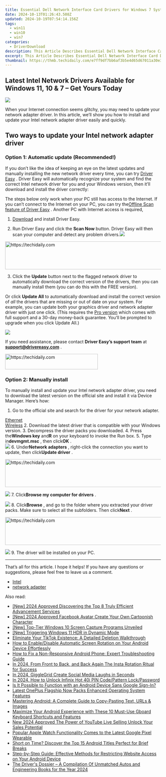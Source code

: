 ```yaml
---
title: Essential Dell Network Interface Card Drivers for Windows 7 Systems
date: 2024-10-13T01:26:43.508Z
updated: 2024-10-19T07:54:14.156Z
tags:
  - win11
  - win10
  - win7
categories:
  - DriverDownload
description: This Article Describes Essential Dell Network Interface Card Drivers for Windows 7 Systems
excerpt: This Article Describes Essential Dell Network Interface Card Drivers for Windows 7 Systems
thumbnail: https://thmb.techidaily.com/e7ff9df7bb6af3b5e4d65d67011a30e37297e02c3911882325d80adc38323e6c.jpg
---
```


## Latest Intel Network Drivers Available for Windows 11, 10 & 7 – Get Yours Today

![](https://images.drivereasy.com/wp-content/uploads/2021/10/2021-10-28_12-28-38.png)

 When your Internet connection seems glitchy, you may need to update your network adapter driver. In this article, we’ll show you how to install and update your Intel network adapter driver easily and quickly.

## Two ways to update your Intel network adapter driver

### Option 1: Automatic update (Recommended!)

 If you don’t like the idea of keeping an eye on the latest updates and manually installing the new network driver every time, you can try [Driver Easy](https://tools.techidaily.com/drivereasy/download/) . Driver Easy will automatically recognize your system and find the correct Intel network driver for you and your Windows version, then it’ll download and install the driver correctly:

 The steps below only work when your PC still has access to the Internet. If you can’t connect to the Internet on your PC, you can try the[Offline Scan feature of Driver Easy](https://tools.techidaily.com/drivereasy/download/) . Another PC with Internet access is required,

 1) [Download](https://tools.techidaily.com/drivereasy/download/) and install Driver Easy.

 2) Run Driver Easy and click the **Scan Now** button. Driver Easy will then scan your computer and detect any problem drivers.![](https://images.drivereasy.com/wp-content/uploads/2021/04/1-5.jpg)

<!-- affiliate ads begin -->
<a href="https://appsumo.8odi.net/c/5597632/2144285/7443" target="_top" id="2144285">
  <img src="//a.impactradius-go.com/display-ad/7443-2144285" border="0" alt="https://techidaily.com" width="728" height="90"/>
</a>
<img height="0" width="0" src="https://appsumo.8odi.net/i/5597632/2144285/7443" style="position:absolute;visibility:hidden;" border="0" />
<!-- affiliate ads end -->

 3) Click the **Update**  button next to the flagged network driver to automatically download the correct version of the drivers, then you can manually install them (you can do this with the FREE version).

 Or click **Update All** to automatically download and install the correct version of _all_ the drivers that are missing or out of date on your system. For example, you can update both your graphics driver and network adapter driver with just one click. (This requires the [Pro version](https://tools.techidaily.com/drivereasy/download/) which comes with full support and a 30-day money-back guarantee. You’ll be prompted to upgrade when you click Update All.)

![](https://images.drivereasy.com/wp-content/uploads/2021/04/2021-04-25_15-01-04.jpg)

 If you need assistance, please contact **Driver Easy’s support team** at [**support@drivereasy.com**](https://tools.techidaily.com/drivereasy/download/) .

<!-- affiliate ads begin -->
<a href="https://25home.pxf.io/c/5597632/2148642/16836" target="_top" id="2148642">
  <img src="//a.impactradius-go.com/display-ad/16836-2148642" border="0" alt="https://techidaily.com" width="300" height="50"/>
</a>
<img height="0" width="0" src="https://25home.pxf.io/i/5597632/2148642/16836" style="position:absolute;visibility:hidden;" border="0" />
<!-- affiliate ads end -->

### Option 2: Manually install

 To manually install and update your Intel network adapter driver, you need to download the latest version on the official site and install it via Device Manager. Here’s how:

1. Go to the official site and search for the driver for your network adapter.  

[Ethernet](https://www.intel.com/content/www/us/en/search.html?ws=text#t=Downloads&layout=table&cf:Downloads=[%7B%22actualLabel%22%3A%22Ethernet%20Products%22%2C%22displayLabel%22%3A%22Ethernet%20Products%22%7D])  
[Wireless](https://www.intel.com/content/www/us/en/search.html?ws=text#t=Downloads&layout=table&cf:Downloads=[%7B%22actualLabel%22%3A%22Wireless%22%2C%22displayLabel%22%3A%22Wireless%22%7D])
2. Download the latest driver that is compatible with your Windows version.
3. Decompress the driver packs you downloaded.
4. Press the**Windows key** and**R** on your keyboard to invoke the Run box.
5. Type in**devmgmt.msc** , then click**OK** .  
![](https://images.drivereasy.com/wp-content/uploads/2021/10/2021-10-28_12-11-07.png)
6. Under**Network adapters** , right-click the connection you want to update, then click**Update driver** .  

<!-- affiliate ads begin -->
<a href="https://ephamedtechinc.pxf.io/c/5597632/2136616/26400" target="_top" id="2136616">
  <img src="//a.impactradius-go.com/display-ad/26400-2136616" border="0" alt="https://techidaily.com" width="728" height="90"/>
</a>
<img height="0" width="0" src="https://ephamedtechinc.pxf.io/i/5597632/2136616/26400" style="position:absolute;visibility:hidden;" border="0" />
<!-- affiliate ads end -->

![](https://images.drivereasy.com/wp-content/uploads/2021/10/2021-10-28_12-28-38.png)
7. Click**Browse my computer for drivers** .  

![](https://images.drivereasy.com/wp-content/uploads/2021/10/2021-10-28_12-31-27.png)
8. Click**Browse** , and go to the folder where you extracted your driver packs. Make sure to select all the subfolders. Then click**Next** .  

<!-- affiliate ads begin -->
<a href="https://zebaoaffiliateprogram.pxf.io/c/5597632/2137972/21526" target="_top" id="2137972">
  <img src="//a.impactradius-go.com/display-ad/21526-2137972" border="0" alt="https://techidaily.com" width="728" height="90"/>
</a>
<img height="0" width="0" src="https://zebaoaffiliateprogram.pxf.io/i/5597632/2137972/21526" style="position:absolute;visibility:hidden;" border="0" />
<!-- affiliate ads end -->

![](https://images.drivereasy.com/wp-content/uploads/2021/10/2021-10-28_14-08-08.png)
9. The driver will be installed on your PC.

---

 That’s all for this article. I hope it helps! If you have any questions or suggestions, please feel free to leave us a comment.

* [Intel](https://tools.techidaily.com/drivereasy/download/)
* [network adapter](https://tools.techidaily.com/drivereasy/download/)

<ins class="adsbygoogle"
     style="display:block"
     data-ad-format="autorelaxed"
     data-ad-client="ca-pub-7571918770474297"
     data-ad-slot="1223367746"></ins>

<ins class="adsbygoogle"
     style="display:block"
     data-ad-client="ca-pub-7571918770474297"
     data-ad-slot="8358498916"
     data-ad-format="auto"
     data-full-width-responsive="true"></ins>

<span class="atpl-alsoreadstyle">Also read:</span>
<div><ul>
<li><a href="https://facebook-record-videos.techidaily.com/new-2024-approved-discovering-the-top-8-truly-efficient-advancement-services/"><u>[New] 2024 Approved Discovering the Top 8 Truly Efficient Advancement Services</u></a></li>
<li><a href="https://facebook-clips.techidaily.com/new-2024-approved-facebook-avatar-create-your-own-cartoonish-character/"><u>[New] 2024 Approved Facebook Avatar Create Your Own Cartoonish Character</u></a></li>
<li><a href="https://screen-sharing-recording.techidaily.com/new-top-tier-windows-10-screen-capture-programs-unveiled/"><u>[New] Top-Tier Windows 10 Screen Capture Programs Unveiled</u></a></li>
<li><a href="https://article-tips.techidaily.com/new-triggering-windows-11-hdr-in-dynamic-mode/"><u>[New] Triggering Windows 11 HDR in Dynamic Mode</u></a></li>
<li><a href="https://tech-renaissance.techidaily.com/eliminate-your-tiktok-existence-a-detailed-deletion-walkthrough/"><u>Eliminate Your TikTok Existence: A Detailed Deletion Walkthrough</u></a></li>
<li><a href="https://hardware-help.techidaily.com/how-to-enabledisable-automatic-screen-rotation-on-your-android-device-effortlessly/"><u>How to Enable/Disable Automatic Screen Rotation on Your Android Device Effortlessly</u></a></li>
<li><a href="https://hardware-help.techidaily.com/how-to-fix-a-non-responsive-android-phone-expert-troubleshooting-guide/"><u>How to Fix a Non-Responsive Android Phone: Expert Troubleshooting Guide</u></a></li>
<li><a href="https://instagram-video-files.techidaily.com/in-2024-from-front-to-back-and-back-again-the-insta-rotation-ritual-for-success/"><u>In 2024, From Front to Back, and Back Again The Insta Rotation Ritual for Success</u></a></li>
<li><a href="https://some-knowledge.techidaily.com/in-2024-gigglegrid-create-social-media-laughs-in-seconds/"><u>In 2024, GiggleGrid Create Social Media Laughs in Seconds</u></a></li>
<li><a href="https://unlock-android.techidaily.com/in-2024-how-to-unlock-infinix-hot-40i-pin-codepattern-lockpassword-by-drfone-android/"><u>In 2024, How to Unlock Infinix Hot 40i PIN Code/Pattern Lock/Password</u></a></li>
<li><a href="https://hardware-help.techidaily.com/is-it-possible-to-function-with-an-android-device-sans-google-sign-in/"><u>Is It Possible to Function with an Android Device Sans Google Sign-In?</u></a></li>
<li><a href="https://hardware-help.techidaily.com/latest-oneplus-flagship-now-packs-enhanced-operating-system-features/"><u>Latest OnePlus Flagship Now Packs Enhanced Operating System Features</u></a></li>
<li><a href="https://hardware-help.techidaily.com/mastering-android-a-complete-guide-to-copy-pasting-text-urls-and-images/"><u>Mastering Android: A Complete Guide to Copy-Pasting Text, URLs & Images</u></a></li>
<li><a href="https://hardware-help.techidaily.com/maximize-your-android-experience-with-these-10-must-use-gboard-keyboard-shortcuts-and-features/"><u>Maximize Your Android Experience with These 10 Must-Use Gboard Keyboard Shortcuts and Features</u></a></li>
<li><a href="https://ai-live-streaming.techidaily.com/new-2024-approved-the-power-of-youtube-live-selling-unlock-your-sales-potential/"><u>New 2024 Approved The Power of YouTube Live Selling Unlock Your Sales Potential</u></a></li>
<li><a href="https://hardware-help.techidaily.com/popular-apple-watch-functionality-comes-to-the-latest-google-pixel-wearable/"><u>Popular Apple Watch Functionality Comes to the Latest Google Pixel Wearable</u></a></li>
<li><a href="https://hardware-help.techidaily.com/short-on-time-discover-the-top-15-android-titles-perfect-for-brief-breaks/"><u>Short on Time? Discover the Top 15 Android Titles Perfect for Brief Breaks</u></a></li>
<li><a href="https://hardware-help.techidaily.com/step-by-step-guide-effective-methods-for-restricting-website-access-on-your-android-device/"><u>Step-by-Step Guide: Effective Methods for Restricting Website Access on Your Android Device</u></a></li>
<li><a href="https://buynow-tips.techidaily.com/the-drivers-dossier-a-compilation-of-unmatched-autos-and-engineering-books-for-the-year-2024/"><u>The Driver's Dossier – A Compilation Of Unmatched Autos and Engineering Books for the Year 2024</u></a></li>
</ul></div>

